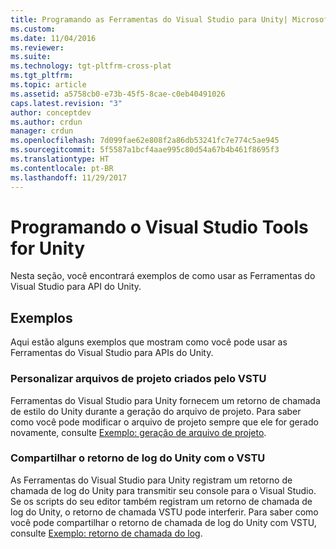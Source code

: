 ```yaml
---
title: Programando as Ferramentas do Visual Studio para Unity| Microsoft Docs
ms.custom: 
ms.date: 11/04/2016
ms.reviewer: 
ms.suite: 
ms.technology: tgt-pltfrm-cross-plat
ms.tgt_pltfrm: 
ms.topic: article
ms.assetid: a5758cb0-e73b-45f5-8cae-c0eb40491026
caps.latest.revision: "3"
author: conceptdev
ms.author: crdun
manager: crdun
ms.openlocfilehash: 7d099fae62e808f2a86db53241fc7e774c5ae945
ms.sourcegitcommit: 5f5587a1bcf4aae995c80d54a67b4b461f8695f3
ms.translationtype: HT
ms.contentlocale: pt-BR
ms.lasthandoff: 11/29/2017
---
```

# <a name="programming-visual-studio-tools-for-unity"></a>Programando o Visual Studio Tools for Unity
Nesta seção, você encontrará exemplos de como usar as Ferramentas do Visual Studio para API do Unity.  

## <a name="examples"></a>Exemplos  
 Aqui estão alguns exemplos que mostram como você pode usar as Ferramentas do Visual Studio para APIs do Unity.  

### <a name="customize-project-files-created-by-vstu"></a>Personalizar arquivos de projeto criados pelo VSTU  
 Ferramentas do Visual Studio para Unity fornecem um retorno de chamada de estilo do Unity durante a geração do arquivo de projeto. Para saber como você pode modificar o arquivo de projeto sempre que ele for gerado novamente, consulte [Exemplo: geração de arquivo de projeto](../cross-platform/customize-project-files-created-by-vstu.md).  

### <a name="share-the-unity-log-callback-with-vstu"></a>Compartilhar o retorno de log do Unity com o VSTU  
 As Ferramentas do Visual Studio para Unity registram um retorno de chamada de log do Unity para transmitir seu console para o Visual Studio. Se os scripts do seu editor também registram um retorno de chamada de log do Unity, o retorno de chamada VSTU pode interferir. Para saber como você pode compartilhar o retorno de chamada de log do Unity com VSTU, consulte [Exemplo: retorno de chamada do log](../cross-platform/share-the-unity-log-callback-with-vstu.md).

